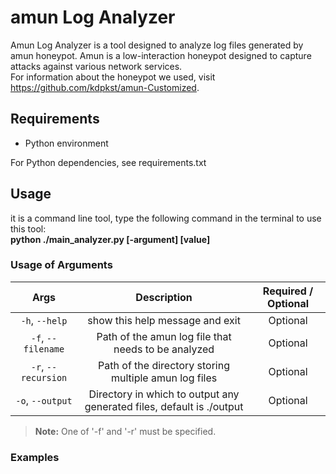 # amun Log Analyzer
Amun Log Analyzer is a tool designed to analyze log files generated by amun honeypot. Amun is a low-interaction honeypot designed to capture attacks against various network services.  
For information about the honeypot we used, visit https://github.com/kdpkst/amun-Customized.

## Requirements

* Python environment

For Python dependencies, see requirements.txt

## Usage

it is a command line tool, type the following command in the terminal to use this tool:    
**python ./main_analyzer.py [-argument] [value]**

### Usage of Arguments
|          Args          |                             Description                               | Required / Optional |
|:----------------------:|:---------------------------------------------------------------------:|:-------------------:|
|     `-h`, `--help`     |                   show this help message and exit                     |      Optional       |
|   `-f`, `--filename`   |           Path of the amun log file that needs to be analyzed         |      Optional       |
|   `-r`, `--recursion`  |           Path of the directory storing multiple amun log files       |      Optional       |
|    `-o`, `--output`    | Directory in which to output any generated files, default is ./output |      Optional       |
> **Note:** One of '-f' and '-r' must be specified.

### Examples



